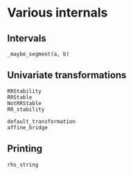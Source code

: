 # Various internals

## Intervals

```@docs
_maybe_segment(a, b)
```
## Univariate transformations

```@docs
RRStability
RRStable
NotRRStable
RR_stability
```

```@docs
default_transformation
affine_bridge
```

## Printing

```@docs
rhs_string
```
